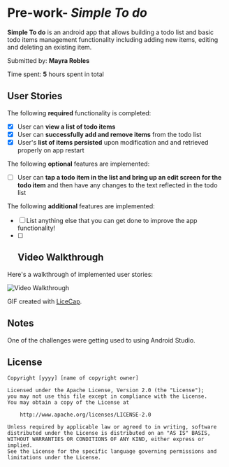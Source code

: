 # Pre-work- *Simple To do*

**Simple To do** is an android app that allows building a todo list and basic todo items management functionality including adding new items, editing and deleting an existing item.

Submitted by: **Mayra Robles**

Time spent: **5** hours spent in total

## User Stories

The following **required** functionality is completed:

* [x] User can **view a list of todo items**
* [x] User can **successfully add and remove items** from the todo list
* [x] User's **list of items persisted** upon modification and and retrieved properly on app restart

The following **optional** features are implemented:

* [ ] User can **tap a todo item in the list and bring up an edit screen for the todo item** and then have any changes to the text reflected in the todo list

The following **additional** features are implemented:

* [ ] List anything else that you can get done to improve the app functionality!
* [ ] ## Video Walkthrough

Here's a walkthrough of implemented user stories:

<img src='https://media.giphy.com/media/Tw4FLM8U2IDukNKtXC/giphy.gif' title='Video Walkthrough' width='' alt='Video Walkthrough' />

GIF created with [LiceCap](http://www.cockos.com/licecap/).


## Notes

One of the challenges were getting used to using Android Studio.

## License

    Copyright [yyyy] [name of copyright owner]

    Licensed under the Apache License, Version 2.0 (the "License");
    you may not use this file except in compliance with the License.
    You may obtain a copy of the License at

        http://www.apache.org/licenses/LICENSE-2.0

    Unless required by applicable law or agreed to in writing, software
    distributed under the License is distributed on an "AS IS" BASIS,
    WITHOUT WARRANTIES OR CONDITIONS OF ANY KIND, either express or implied.
    See the License for the specific language governing permissions and
    limitations under the License.
